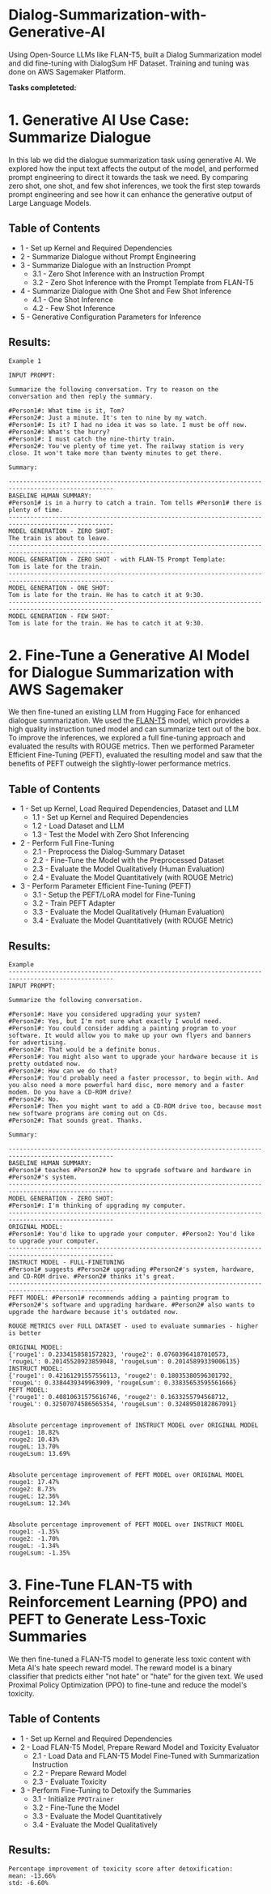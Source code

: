 # Dialog-Summarization-with-Generative-AI

Using Open-Source LLMs like FLAN-T5, built a Dialog Summarization model and did fine-tuning with DialogSum HF Dataset.
Training and tuning was done on AWS Sagemaker Platform.

**Tasks completeted:**
# 1. Generative AI Use Case: Summarize Dialogue

In this lab we did the dialogue summarization task using generative AI. We explored how the input text affects the output of the model, and performed prompt engineering to direct it towards the task we need. By comparing zero shot, one shot, and few shot inferences, we took the first step towards prompt engineering and see how it can enhance the generative output of Large Language Models.

## Table of Contents
- 1 - Set up Kernel and Required Dependencies
- 2 - Summarize Dialogue without Prompt Engineering
- 3 - Summarize Dialogue with an Instruction Prompt
  - 3.1 - Zero Shot Inference with an Instruction Prompt
  - 3.2 - Zero Shot Inference with the Prompt Template from FLAN-T5
- 4 - Summarize Dialogue with One Shot and Few Shot Inference
  - 4.1 - One Shot Inference
  - 4.2 - Few Shot Inference
- 5 - Generative Configuration Parameters for Inference

## Results:
```
Example 1

INPUT PROMPT:
  
Summarize the following conversation. Try to reason on the conversation and then reply the summary.  
  
#Person1#: What time is it, Tom?  
#Person2#: Just a minute. It's ten to nine by my watch.  
#Person1#: Is it? I had no idea it was so late. I must be off now.  
#Person2#: What's the hurry?  
#Person1#: I must catch the nine-thirty train.  
#Person2#: You've plenty of time yet. The railway station is very close. It won't take more than twenty minutes to get there.  
  
Summary:  
  
---------------------------------------------------------------------------------------------------
BASELINE HUMAN SUMMARY:
#Person1# is in a hurry to catch a train. Tom tells #Person1# there is plenty of time.
---------------------------------------------------------------------------------------------------
MODEL GENERATION - ZERO SHOT:
The train is about to leave.
---------------------------------------------------------------------------------------------------
MODEL GENERATION - ZERO SHOT - with FLAN-T5 Prompt Template:
Tom is late for the train.
---------------------------------------------------------------------------------------------------
MODEL GENERATION - ONE SHOT:
Tom is late for the train. He has to catch it at 9:30.
---------------------------------------------------------------------------------------------------
MODEL GENERATION - FEW SHOT:
Tom is late for the train. He has to catch it at 9:30.
```



# 2. Fine-Tune a Generative AI Model for Dialogue Summarization with AWS Sagemaker

We then fine-tuned an existing LLM from Hugging Face for enhanced dialogue summarization. We used the [FLAN-T5](https://huggingface.co/docs/transformers/model_doc/flan-t5) model, which provides a high quality instruction tuned model and can summarize text out of the box. To improve the inferences, we explored a full fine-tuning approach and evaluated the results with ROUGE metrics. Then we performed Parameter Efficient Fine-Tuning (PEFT), evaluated the resulting model and saw that the benefits of PEFT outweigh the slightly-lower performance metrics.

## Table of Contents
- 1 - Set up Kernel, Load Required Dependencies, Dataset and LLM
  - 1.1 - Set up Kernel and Required Dependencies
  - 1.2 - Load Dataset and LLM
  - 1.3 - Test the Model with Zero Shot Inferencing
- 2 - Perform Full Fine-Tuning
  - 2.1 - Preprocess the Dialog-Summary Dataset
  - 2.2 - Fine-Tune the Model with the Preprocessed Dataset
  - 2.3 - Evaluate the Model Qualitatively (Human Evaluation)
  - 2.4 - Evaluate the Model Quantitatively (with ROUGE Metric)
- 3 - Perform Parameter Efficient Fine-Tuning (PEFT)
  - 3.1 - Setup the PEFT/LoRA model for Fine-Tuning
  - 3.2 - Train PEFT Adapter
  - 3.3 - Evaluate the Model Qualitatively (Human Evaluation)
  - 3.4 - Evaluate the Model Quantitatively (with ROUGE Metric)

## Results:
```
Example
---------------------------------------------------------------------------------------------------
INPUT PROMPT:

Summarize the following conversation.

#Person1#: Have you considered upgrading your system?
#Person2#: Yes, but I'm not sure what exactly I would need.
#Person1#: You could consider adding a painting program to your software. It would allow you to make up your own flyers and banners for advertising.
#Person2#: That would be a definite bonus.
#Person1#: You might also want to upgrade your hardware because it is pretty outdated now.
#Person2#: How can we do that?
#Person1#: You'd probably need a faster processor, to begin with. And you also need a more powerful hard disc, more memory and a faster modem. Do you have a CD-ROM drive?
#Person2#: No.
#Person1#: Then you might want to add a CD-ROM drive too, because most new software programs are coming out on Cds.
#Person2#: That sounds great. Thanks.

Summary:

---------------------------------------------------------------------------------------------------
BASELINE HUMAN SUMMARY:
#Person1# teaches #Person2# how to upgrade software and hardware in #Person2#'s system.
---------------------------------------------------------------------------------------------------
MODEL GENERATION - ZERO SHOT:
#Person1#: I'm thinking of upgrading my computer.
---------------------------------------------------------------------------------------------------
ORIGINAL MODEL:
#Person1#: You'd like to upgrade your computer. #Person2: You'd like to upgrade your computer.
---------------------------------------------------------------------------------------------------
INSTRUCT MODEL - FULL-FINETUNING
#Person1# suggests #Person2# upgrading #Person2#'s system, hardware, and CD-ROM drive. #Person2# thinks it's great.
---------------------------------------------------------------------------------------------------
PEFT MODEL: #Person1# recommends adding a painting program to #Person2#'s software and upgrading hardware. #Person2# also wants to upgrade the hardware because it's outdated now.
```
```
ROUGE METRICS over FULL DATASET - used to evaluate summaries - higher is better

ORIGINAL MODEL:
{'rouge1': 0.2334158581572823, 'rouge2': 0.07603964187010573, 'rougeL': 0.20145520923859048, 'rougeLsum': 0.20145899339006135}
INSTRUCT MODEL:
{'rouge1': 0.42161291557556113, 'rouge2': 0.18035380596301792, 'rougeL': 0.3384439349963909, 'rougeLsum': 0.33835653595561666}
PEFT MODEL:
{'rouge1': 0.40810631575616746, 'rouge2': 0.1633255794568712, 'rougeL': 0.32507074586565354, 'rougeLsum': 0.3248950182867091}


Absolute percentage improvement of INSTRUCT MODEL over ORIGINAL MODEL
rouge1: 18.82%
rouge2: 10.43%
rougeL: 13.70%
rougeLsum: 13.69%


Absolute percentage improvement of PEFT MODEL over ORIGINAL MODEL
rouge1: 17.47%
rouge2: 8.73%
rougeL: 12.36%
rougeLsum: 12.34%


Absolute percentage improvement of PEFT MODEL over INSTRUCT MODEL
rouge1: -1.35%
rouge2: -1.70%
rougeL: -1.34%
rougeLsum: -1.35%
```

# 3. Fine-Tune FLAN-T5 with Reinforcement Learning (PPO) and PEFT to Generate Less-Toxic Summaries

We then fine-tuned a FLAN-T5 model to generate less toxic content with Meta AI's hate speech reward model. The reward model is a binary classifier that predicts either "not hate" or "hate" for the given text. We used Proximal Policy Optimization (PPO) to fine-tune and reduce the model's toxicity.

## Table of Contents
- 1 - Set up Kernel and Required Dependencies
- 2 - Load FLAN-T5 Model, Prepare Reward Model and Toxicity Evaluator
  - 2.1 - Load Data and FLAN-T5 Model Fine-Tuned with Summarization Instruction
  - 2.2 - Prepare Reward Model
  - 2.3 - Evaluate Toxicity
- 3 - Perform Fine-Tuning to Detoxify the Summaries
  - 3.1 - Initialize `PPOTrainer`
  - 3.2 - Fine-Tune the Model
  - 3.3 - Evaluate the Model Quantitatively
  - 3.4 - Evaluate the Model Qualitatively
 ## Results:
```
Percentage improvement of toxicity score after detoxification:
mean: -13.66%
std: -6.60%
```

